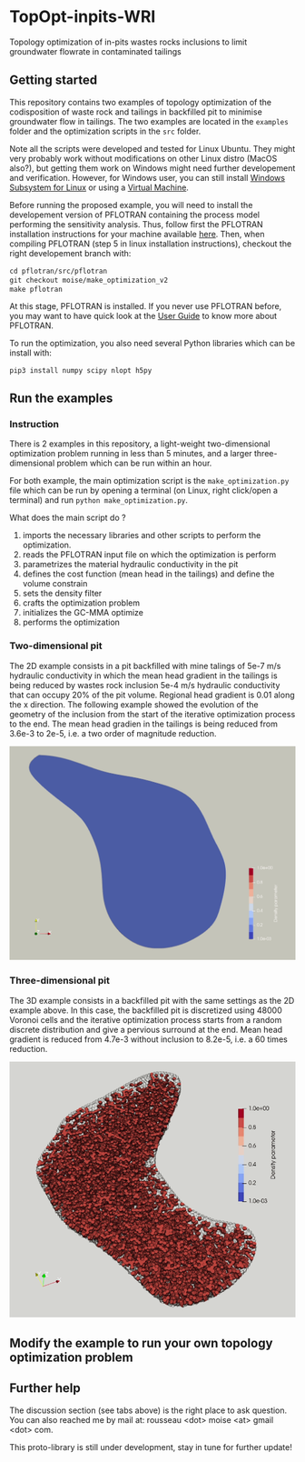 # TopOpt-inpits-WRI
Topology optimization of in-pits wastes rocks inclusions to limit groundwater flowrate in contaminated tailings

## Getting started

This repository contains two examples of topology optimization of the codisposition of waste rock and tailings in backfilled pit to minimise groundwater flow in tailings.
The two examples are located in the `examples` folder and the optimization scripts in the `src` folder.

Note all the scripts were developed and tested for Linux Ubuntu. They might very probably work without modifications on other Linux distro (MacOS also?), but getting them work on Windows might need further developement and verification.
However, for Windows user, you can still install [Windows Subsystem for Linux](https://docs.microsoft.com/en-us/windows/wsl/install) or using a [Virtual Machine](https://www.virtualbox.org/wiki/Downloads).

Before running the proposed example, you will need to install the developement version of PFLOTRAN containing the process model performing the sensitivity analysis.
Thus, follow first the PFLOTRAN installation instructions for your machine available [here](http://doc-dev.pflotran.org/user_guide/how_to/installation/installation.html).
Then, when compiling PFLOTRAN (step 5 in linux installation instructions), checkout the right developement branch with:
```
cd pflotran/src/pflotran
git checkout moise/make_optimization_v2
make pflotran
```

At this stage, PFLOTRAN is installed.
If you never use PFLOTRAN before, you may want to have quick look at the [User Guide](http://doc-dev.pflotran.org/user_guide/user_guide.html) to know more about PFLOTRAN.

To run the optimization, you also need several Python libraries which can be install with:
```
pip3 install numpy scipy nlopt h5py
```


## Run the examples

### Instruction

There is 2 examples in this repository, a light-weight two-dimensional optimization problem running in less than 5 minutes, and a larger three-dimensional problem which can be run within an hour.

For both example, the main optimization script is the `make_optimization.py` file which can be run by opening a terminal (on Linux, right click/open a terminal) and run `python make_optimization.py`.

What does the main script do ?
1. imports the necessary libraries and other scripts to perform the optimization.
2. reads the PFLOTRAN input file on which the optimization is perform
3. parametrizes the material hydraulic conductivity in the pit
4. defines the cost function (mean head in the tailings) and define the volume constrain
5. sets the density filter
6. crafts the optimization problem
7. initializes the GC-MMA optimize
8. performs the optimization


### Two-dimensional pit

The 2D example consists in a pit backfilled with mine talings of 5e-7 m/s hydraulic conductivity in which the mean head gradient in the tailings is being reduced by wastes rock inclusion 5e-4 m/s hydraulic conductivity that can occupy 20% of the pit volume.
Regional head gradient is 0.01 along the x direction.
The following example showed the evolution of the geometry of the inclusion from the start of the iterative optimization process to the end.
The mean head gradien in the tailings is being reduced from 3.6e-3 to 2e-5, i.e. a two order of magnitude reduction.

![2D example](https://github.com/MoiseRousseau/TopOpt-inpits-WRI/blob/main/examples/2D_pit/results.gif)


### Three-dimensional pit

The 3D example consists in a backfilled pit with the same settings as the 2D example above.
In this case, the backfilled pit is discretized using 48000 Voronoi cells and the iterative optimization process starts from a random discrete distribution and give a pervious surround at the end.
Mean head gradient is reduced from 4.7e-3 without inclusion to 8.2e-5, i.e. a 60 times reduction.

![3D example](https://github.com/MoiseRousseau/TopOpt-inpits-WRI/blob/main/examples/3D_pit/results.gif)


## Modify the example to run your own topology optimization problem


## Further help

The discussion section (see tabs above) is the right place to ask question.
You can also reached me by mail at: rousseau \<dot\> moise \<at\> gmail \<dot\> com.

This proto-library is still under development, stay in tune for further update!
